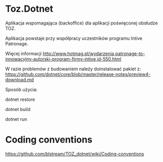 # Toz.Dotnet

Aplikacja wspomagająca (backoffice) dla aplikacji poświęconej obsłudze TOZ.

Aplikacja powstaje przy współpracy uczestników programu Intive Patronage.

Więcej informacji
http://www.hotmag.pl/wydarzenia,patronage-to-innowacyjny-autorski-program-firmy-intive,id-550.html

W razie problemów z budowaniem należy doinstalować pakiet z:
https://github.com/dotnet/core/blob/master/release-notes/preview4-download.md


Sposób użycia:

dotnet restore

dotnet build

dotnet run


# Coding conventions
https://github.com/blstream/TOZ_dotnet/wiki/Coding-conventions
